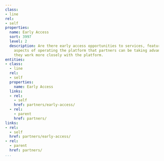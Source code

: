 ```yaml
---
class:
- line
rel:
- self
properties:
  name: Early Access
  sort: 3997
  level: 2
  description: Are there early access opportunities to services, features, and other
    aspects of operating the platform that partners can be taking advantage of as
    they work more closely with the platform.
entities:
- class:
  - line
  rel:
  - self
  properties:
    name: Early Access
  links:
  - rel:
    - self
    href: partners/early-access/
  - rel:
    - parent
    href: partners/
links:
- rel:
  - self
  href: partners/early-access/
- rel:
  - parent
  href: partners/
...
```

